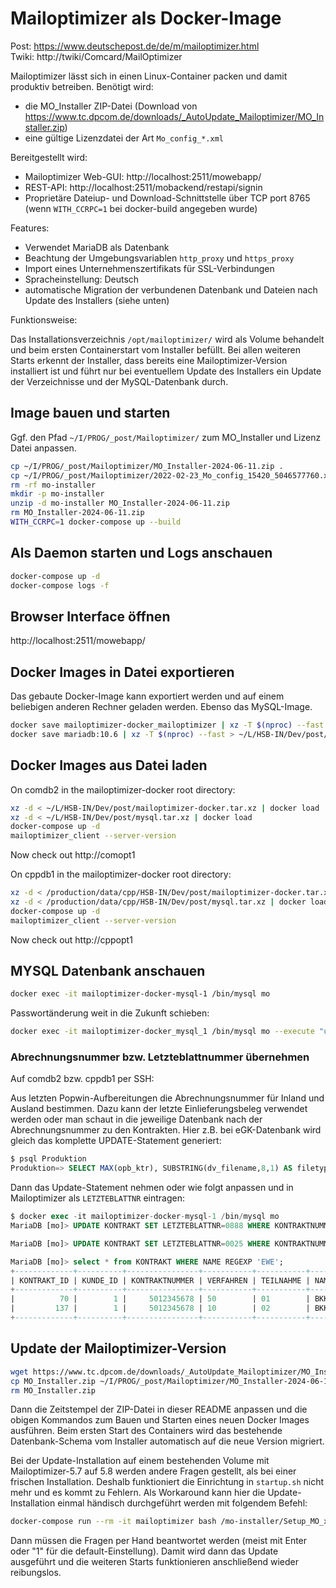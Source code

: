 # Mailoptimizer als Docker-Image

Post: https://www.deutschepost.de/de/m/mailoptimizer.html<br>
Twiki: http://twiki/Comcard/MailOptimizer

Mailoptimizer lässt sich in einen Linux-Container packen und damit produktiv betreiben.
Benötigt wird:
- die MO_Installer ZIP-Datei (Download von https://www.tc.dpcom.de/downloads/_AutoUpdate_Mailoptimizer/MO_Installer.zip)
- eine gültige Lizenzdatei der Art `Mo_config_*.xml`

Bereitgestellt wird:
- Mailoptimizer Web-GUI: http://localhost:2511/mowebapp/
- REST-API: http://localhost:2511/mobackend/restapi/signin
- Proprietäre Dateiup- und Download-Schnittstelle über TCP port 8765 (wenn `WITH_CCRPC=1` bei docker-build angegeben wurde)

Features:
- Verwendet MariaDB als Datenbank
- Beachtung der Umgebungsvariablen `http_proxy` und `https_proxy`
- Import eines Unternehmenszertifikats für SSL-Verbindungen
- Spracheinstellung: Deutsch
- automatische Migration der verbundenen Datenbank und Dateien nach Update des Installers (siehe unten)

Funktionsweise:

Das Installationsverzeichnis `/opt/mailoptimizer/` wird als Volume behandelt und beim ersten Containerstart vom Installer befüllt.
Bei allen weiteren Starts erkennt der Installer, dass bereits eine Mailoptimizer-Version installiert ist und führt nur bei eventuellem Update des Installers ein Update der Verzeichnisse und der MySQL-Datenbank durch.

## Image bauen und starten

Ggf. den Pfad `~/I/PROG/_post/Mailoptimizer/` zum MO_Installer und Lizenz Datei anpassen.

```sh
cp ~/I/PROG/_post/Mailoptimizer/MO_Installer-2024-06-11.zip .
cp ~/I/PROG/_post/Mailoptimizer/2022-02-23_Mo_config_15420_5046577760.xml .
rm -rf mo-installer
mkdir -p mo-installer
unzip -d mo-installer MO_Installer-2024-06-11.zip
rm MO_Installer-2024-06-11.zip
WITH_CCRPC=1 docker-compose up --build
```

## Als Daemon starten und Logs anschauen
```sh
docker-compose up -d
docker-compose logs -f
```

## Browser Interface öffnen

http://localhost:2511/mowebapp/

## Docker Images in Datei exportieren
Das gebaute Docker-Image kann exportiert werden und auf einem beliebigen anderen Rechner geladen werden.
Ebenso das MySQL-Image.

```sh
docker save mailoptimizer-docker_mailoptimizer | xz -T $(nproc) --fast > ~/L/HSB-IN/Dev/post/mailoptimizer-docker.tar.xz
docker save mariadb:10.6 | xz -T $(nproc) --fast > ~/L/HSB-IN/Dev/post/mysql.tar.xz
```

## Docker Images aus Datei laden

On comdb2 in the mailoptimizer-docker root directory:
```sh
xz -d < ~/L/HSB-IN/Dev/post/mailoptimizer-docker.tar.xz | docker load
xz -d < ~/L/HSB-IN/Dev/post/mysql.tar.xz | docker load
docker-compose up -d
mailoptimizer_client --server-version
```
Now check out http://comopt1


On cppdb1 in the mailoptimizer-docker root directory:
```sh
xz -d < /production/data/cpp/HSB-IN/Dev/post/mailoptimizer-docker.tar.xz | docker load
xz -d < /production/data/cpp/HSB-IN/Dev/post/mysql.tar.xz | docker load
docker-compose up -d
mailoptimizer_client --server-version
```
Now check out http://cppopt1


## MYSQL Datenbank anschauen
```sh
docker exec -it mailoptimizer-docker-mysql-1 /bin/mysql mo
```

Passwortänderung weit in die Zukunft schieben:
```sh
docker exec -it mailoptimizer-docker_mysql_1 /bin/mysql mo --execute "update benutzer set PW_GEAENDERT='2054-01-12 12:16:38';"
```

### Abrechnungsnummer bzw. Letzteblattnummer übernehmen

Auf comdb2 bzw. cppdb1 per SSH:

Aus letzten Popwin-Aufbereitungen die Abrechnungsnummer für Inland und Ausland bestimmen.
Dazu kann der letzte Einlieferungsbeleg verwendet werden oder man schaut in die jeweilige Datenbank nach der Abrechnungsnummer zu den Kontrakten.
Hier z.B. bei eGK-Datenbank wird gleich das komplette UPDATE-Statement generiert:

```sql
$ psql Produktion
Produktion=> SELECT MAX(opb_ktr), SUBSTRING(dv_filename,8,1) AS filetype, ('x'|| SUBSTRING(dv_dm_ascii,(6-1)*2+1,5*2))::bit(40)::bigint AS ekp, ('x'|| SUBSTRING(dv_dm_ascii,(20-1)*2+1,2))::bit(8)::int AS teiln, 'UPDATE KONTRAKT SET LETZTEBLATTNR=' || MAX(dv_abrnr) || ' WHERE KONTRAKTNUMMER=''' || ('x'|| SUBSTRING(dv_dm_ascii,(6-1)*2+1,5*2))::bit(40)::bigint || ''' AND VERFAHREN=''' || case SUBSTRING(dv_filename,8,1) when 's' then '50' when 'p' then '10' end || ''' AND TEILNAHME=''' || to_char(('x'|| SUBSTRING(dv_dm_ascii,(20-1)*2+1,2))::bit(8)::int, 'fm00') || ''';' AS update FROM egk_perso.cards WHERE poop_batch_id IS NOT NULL AND dv_dm_ascii IS NOT NULL GROUP BY dv_versender, filetype, ekp, teiln  ORDER BY ekp, MAX(id) DESC;
```
Dann das Update-Statement nehmen oder wie folgt anpassen und in Mailoptimizer als `LETZTEBLATTNR` eintragen:

```sql
$ docker exec -it mailoptimizer-docker-mysql-1 /bin/mysql mo
MariaDB [mo]> UPDATE KONTRAKT SET LETZTEBLATTNR=0888 WHERE KONTRAKTNUMMER='5012345678' AND VERFAHREN='10' AND TEILNAHME='02';

MariaDB [mo]> UPDATE KONTRAKT SET LETZTEBLATTNR=0025 WHERE KONTRAKTNUMMER='5012345678' AND VERFAHREN='50' AND TEILNAHME='01';

MariaDB [mo]> select * from KONTRAKT WHERE NAME REGEXP 'EWE';
+-------------+----------+----------------+-----------+-----------+---------+-------------+---------------+------------+-------------+
| KONTRAKT_ID | KUNDE_ID | KONTRAKTNUMMER | VERFAHREN | TEILNAHME | NAME    | KONTRAKTTYP | LETZTEBLATTNR | ERSTELLTAM | BENUTZER_ID |
+-------------+----------+----------------+-----------+-----------+---------+-------------+---------------+------------+-------------+
|          70 |        1 |     5012345678 | 50        | 01        | BKK EWE | 2           |            25 | NULL       |        NULL |
|         137 |        1 |     5012345678 | 10        | 02        | BKK EWE | 2           |           888 | NULL       |        NULL |
+-------------+----------+----------------+-----------+-----------+---------+-------------+---------------+------------+-------------+
```

## Update der Mailoptimizer-Version

```sh
wget https://www.tc.dpcom.de/downloads/_AutoUpdate_Mailoptimizer/MO_Installer.zip
cp MO_Installer.zip ~/I/PROG/_post/Mailoptimizer/MO_Installer-2024-06-11.zip
rm MO_Installer.zip
```

Dann die Zeitstempel der ZIP-Datei in dieser README anpassen und die obigen Kommandos zum Bauen und Starten eines neuen Docker Images ausführen.
Beim ersten Start des Containers wird das bestehende Datenbank-Schema vom Installer automatisch auf die neue Version migriert.

Bei der Update-Installation auf einem bestehenden Volume mit Mailoptimizer-5.7 auf 5.8 werden andere Fragen gestellt, als bei einer frischen Installation.
Deshalb funktioniert die Einrichtung in `startup.sh` nicht mehr und es kommt zu Fehlern.
Als Workaround kann hier die Update-Installation einmal händisch durchgeführt werden mit folgendem Befehl:
```sh
docker-compose run --rm -it mailoptimizer bash /mo-installer/Setup_MO_x32_x64.sh -c
```

Dann müssen die Fragen per Hand beantwortet werden (meist mit Enter oder "1" für die default-Einstellung).
Damit wird dann das Update ausgeführt und die weiteren Starts funktionieren anschließend wieder reibungslos.
